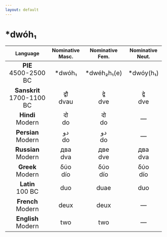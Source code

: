 ```yaml
---
layout: default
---
```

<!---
Text can be **bold**, _italic_, or ~~strikethrough~~.

[Link to another page](./another-page.html)

There should be whitespace between paragraphs.

There should be whitespace between paragraphs. We recommend including a README, or a file with information about your project.
-->

# \*dwóh₁

<style>
td {
  font-size: 20px
}
</style>

| Language | Nominative<br>Masc. | Nominative<br>Fem. | Nominative<br>Neut. |
|:-:|:-:|:-:|:-:|
| **PIE**<br>4500-2500 BC | \*dwóh₁ | \*dwéh₂h₁(e) | \*dwóy(h₁) |
| **Sanskrit**<br>1700-1100 BC  | द्वौ<br>dvau | द्वे<br>dve | द्वे<br>dve |
| **Hindi**<br>Modern | दो<br>do | दो<br>do | — |
| **Persian**<br>Modern | دو<br>do | دو<br>do | — |
| **Russian**<br>Modern | два<br>dva | две<br>dve | два<br>dva |
| **Greek**<br>Modern | δύο<br>dío | δύο<br>dío | δύο<br>dío |
| **Latin**<br>100 BC | duo | duae | duo |
| **French**<br>Modern | deux | deux | — |
| **English**<br>Modern | two | two | — |
